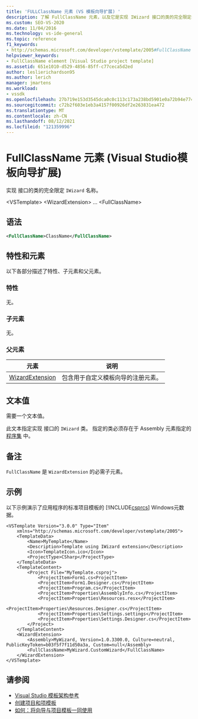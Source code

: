 ```yaml
---
title: 'FULLClassName 元素 (VS 模板向导扩展) '
description: 了解 FullClassName 元素，以及它是实现 IWizard 接口的类的完全限定名称。
ms.custom: SEO-VS-2020
ms.date: 11/04/2016
ms.technology: vs-ide-general
ms.topic: reference
f1_keywords:
- http://schemas.microsoft.com/developer/vstemplate/2005#FullClassName
helpviewer_keywords:
- FullClassName element [Visual Studio project template]
ms.assetid: 651e1010-d529-4856-85ff-c77ceca5d2ed
author: leslierichardson95
ms.author: lerich
manager: jmartens
ms.workload:
- vssdk
ms.openlocfilehash: 27b719e153d3545dca0c0c113c173a238bd5901e0a72b94e7740e1c7aed5bac0
ms.sourcegitcommit: c72b2f603e1eb3a4157f00926df2e263831ea472
ms.translationtype: MT
ms.contentlocale: zh-CN
ms.lasthandoff: 08/12/2021
ms.locfileid: "121359996"
---
```

# <a name="fullclassname-element-visual-studio-template-wizard-extension"></a>FullClassName 元素 (Visual Studio模板向导扩展) 
实现 接口的类的完全限定 `IWizard` 名称。

 \<VSTemplate> \<WizardExtension>
... \<FullClassName>

## <a name="syntax"></a>语法

```xml
<FullClassName>ClassName</FullClassName>
```

## <a name="attributes-and-elements"></a>特性和元素
 以下各部分描述了特性、子元素和父元素。

### <a name="attributes"></a>特性
 无。

### <a name="child-elements"></a>子元素
 无。

### <a name="parent-elements"></a>父元素

|元素|说明|
|-------------|-----------------|
|[WizardExtension](../extensibility/wizardextension-element-visual-studio-templates.md)|包含用于自定义模板向导的注册元素。|

## <a name="text-value"></a>文本值
 需要一个文本值。

 此文本指定实现 接口的 `IWizard` 类。 指定的类必须存在于 Assembly 元素指定的 [程序集](../extensibility/assembly-element-visual-studio-template-wizard-extension.md) 中。

## <a name="remarks"></a>备注
 `FullClassName` 是 `WizardExtension` 的必需子元素。

## <a name="example"></a>示例
 以下示例演示了应用程序的标准项目模板的 [!INCLUDE[csprcs](../data-tools/includes/csprcs_md.md)] Windows元数据。

```
<VSTemplate Version="3.0.0" Type="Item"
    xmlns="http://schemas.microsoft.com/developer/vstemplate/2005">
    <TemplateData>
        <Name>MyTemplate</Name>
        <Description>Template using IWizard extension</Description>
        <Icon>TemplateIcon.ico</Icon>
        <ProjectType>CSharp</ProjectType>
    </TemplateData>
    <TemplateContent>
        <Project File="MyTemplate.csproj">
            <ProjectItem>Form1.cs<ProjectItem>
            <ProjectItem>Form1.Designer.cs</ProjectItem>
            <ProjectItem>Program.cs</ProjectItem>
            <ProjectItem>Properties\AssemblyInfo.cs</ProjectItem>
            <ProjectItem>Properties\Resources.resx</ProjectItem>
            <ProjectItem>Properties\Resources.Designer.cs</ProjectItem>
            <ProjectItem>Properties\Settings.settings</ProjectItem>
            <ProjectItem>Properties\Settings.Designer.cs</ProjectItem>
        </Project>
    </TemplateContent>
    <WizardExtension>
        <Assembly>MyWizard, Version=1.0.3300.0, Culture=neutral, PublicKeyToken=b03f5f7f11d50a3a, Custom=null</Assembly>
        <FullClassName>MyWizard.CustomWizard</FullClassName>
    </WizardExtension>
</VSTemplate>
```

## <a name="see-also"></a>请参阅
- [Visual Studio 模板架构参考](../extensibility/visual-studio-template-schema-reference.md)
- [创建项目和项模板](../ide/creating-project-and-item-templates.md)
- [如何：将向导与项目模板一同使用](../extensibility/how-to-use-wizards-with-project-templates.md)
